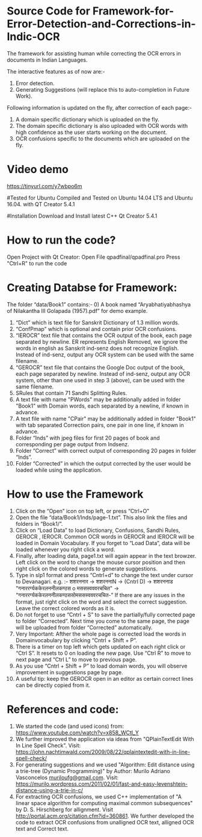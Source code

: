# Source Code for Framework-for-Error-Detection-and-Corrections-in-Indic-OCR
The framework for assisting human while correcting the OCR errors in documents in Indian Languages.


The interactive features as of now are:-
1. Error detection.
2. Generating Suggestions (will replace this to auto-completion in Future Work).

Following information is updated on the fly, after correction of each page:-
1. A domain specific dictionary which is uploaded on the fly.
2. The domain specific dictionary is also uploaded with OCR words with high confidence as the user starts working on the document.
3. OCR confusions specific to the documents which are uploaded on the fly.

# Video demo

https://tinyurl.com/y7wbpo6m 

#Tested for Ubuntu
Compiled and Tested on Ubuntu 14.04 LTS and Ubuntu 16.04. with QT Creator 5.4.1

#Installation
Download and Install latest C++ Qt Creator 5.4.1

# How to run the code?
Open Project with Qt Creator: Open File qpadfinal/qpadfinal.pro
Press "Ctrl+R" to run the code

# Creating Databse for Framework:

The folder “data/Book1” contains:-
0) A book named “Aryabhatiyabhashya of Nilakantha III Golapada (1957).pdf” for demo example.
1) “Dict” which is text file for Sanskrit Dictionary of 1.3 million words.
2) “ConfPmap” which is optional and contain prior OCR confusions.
3) “IEROCR” text file that contains the OCR output of the book, each page separated by newline. ER represents English Removed, we ignore the words in english as Sanskrit ind-senz does not recognize English. Instead of ind-senz, output any OCR system can be used with the same filename.
4) “GEROCR” text file that contains the Google Doc output of the book, each page separated by newline. Instead of ind-senz, output any OCR system, other than one used in step 3 (above), can be used with the same filename.
5) SRules that contain 71 Sandhi Splitting Rules.
6) A text file with name "PWords" may be additionally added in folder "Book1" with Domain words, each separated by a newline, if known in advance.
7) A text file with name "CPair" may be additionally added in folder "Book1" with tab separated Correction pairs, one pair in one line, if known in advance.
6) Folder “Inds” with jpeg files for first 20 pages of book and corresponding per page output from Indsenz.
7) Folder “Correct” with correct output of corresponding 20 pages in folder “Inds”.
8) Folder “Corrected” in which the output corrected by the user would be loaded while using the application.

# How to use the Framework

1) Click on the “Open” icon on top left, or press “Ctrl+O”
2) Open the file “data/Book1/Inds/page-1.txt”. This also link the files and folders in “Book1/”.
3) Click on “Load Data” to load Dictionary, Confusions, Sandhi Rules, GEROCR , IEROCR. Common OCR words in GEROCR and IEROCR will be loaded in Domain Vocabulary. If you forget to “Load Data”, data will be loaded whenever you right click a word.
4) Finally, after loading data, page1.txt will again appear in the text browzer. Left click on the word to change the mouse cursor position and then right click on the colored words to generate suggestions.
5) Type in slp1 format and press “Cntrl+d” to change the text under cursor to Devanagari.
e.g. :-
शशरननार -> शशरननाN -> (Cntrl D) -> शशरननाड
"गनाररर्ग्यककेरलननीलकण्ठस o मससस्वववरचचित" -> "गनाररर्ग्यककेरलननीलकण्ठससोमससस्वववरचचित-”
If there are any issues in the format, just right click on the word and select the correct suggestion. Leave the correct colored words as it is.
6) Do not forget to use “Cntrl + S” to save the partially/fully corrected page to folder “Corrected”. Next time you come to the same page, the page will be uploaded from folder “Corrected” automatically.
7) Very Important: Afther the whole page is corrected load the words in Domainvocabulary by clicking “Cntrl + Shift + P”.
8) There is a timer on top left which gets updated on each right click or “Ctrl S”. It resets to 0 on loading the new page. Use “Ctrl R” to move to next page and “Ctrl L” to move to previous page.
9) As you use “Cntrl + Shift + P” to load domain words, you will observe improvement in suggestions page by page.
10) A useful tip: keep the GEROCR open in an editor as certain correct lines can be directly copied from it.

# References and code:
1. We started the code (and used icons) from: https://www.youtube.com/watch?v=x858_WCtl_Y
2. We further improved the application via ideas from "QPlainTextEdit With In Line Spell Check". Visit: https://john.nachtimwald.com/2009/08/22/qplaintextedit-with-in-line-spell-check/
3. For generating suggestions and  we used "Algorithm: Edit distance using a trie-tree (Dynamic Programming)" by Author: Murilo Adriano Vasconcelos <muriloufg@gmail.com>.
Visit: https://murilo.wordpress.com/2011/02/01/fast-and-easy-levenshtein-distance-using-a-trie-in-c/
4. For extracting OCR confusions, we used C++ implementation of "A linear space algorithm for computing maximal common subsequences" by D. S. Hirschberg for allignment. Visit  http://portal.acm.org/citation.cfm?id=360861. 
We further developed the code to extract OCR confusions from unalligned OCR text, alligned OCR text and Correct text. 


